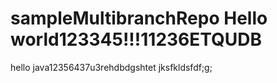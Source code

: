 # sampleMultibranchRepo Hello world123345!!!11236ETQUDB
hello java12356437u3rehdbdgshtet
jksfkldsfdf;g;
